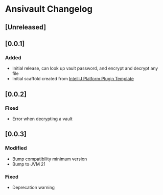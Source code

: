 <!-- Keep a Changelog guide -> https://keepachangelog.com -->

# Ansivault Changelog

## [Unreleased]

## [0.0.1]
### Added
- Initial release, can look up vault password, and encrypt and decrypt any file
- Initial scaffold created from [IntelliJ Platform Plugin Template](https://github.com/JetBrains/intellij-platform-plugin-template)

## [0.0.2]
### Fixed
- Error when decrypting a vault

## [0.0.3]
### Modified
- Bump compatibility minimum version
- Bump to JVM 21
### Fixed
- Deprecation warning
